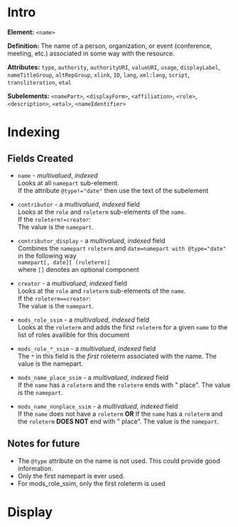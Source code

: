 # Intro

**Element:** ```<name>```

**Definition:** The name of a person, organization, or event (conference, meeting, etc.)
associated in some way with the resource.

**Attributes:**
```type```,
```authority```,
```authorityURI```,
```valueURI```,
```usage```,
```displayLabel```,
```nameTitleGroup```,
```altRepGroup```,
```xlink```,
```ID```,
```lang```,
```xml:lang```,
```script```,
```transliteration```,
```etal```

**Subelements:**
```<namePart>```,
```<displayForm>```,
```<affiliation>```,
```<role>```,
```<description>```,
```<etal>```,
```<nameIdentifier>```

# Indexing

## Fields Created


* ```name``` - *multivalued*, *indexed*  
Looks at all ```namepart``` sub-element.  
If the attribute ```@type!="date"``` then 
use the text of the subelement

* ```contributor``` - a *multivalued*, *indexed* field  
Looks at the ```role``` and ```roleterm``` sub-elements of the ```name```.  
If the ```roleterm!=creator```:  
The value is the ```namepart```.

* ```contributor_display``` - a *multivalued*, *indexed* field  
Combines the ```namepart``` ```roleterm``` and ```date=namepart with @type="date"```
in the following way  
```namepart[, date][ (roleterm)]```  
where ```[]``` denotes an optional component

* ```creator``` - a *multivalued*, *indexed* field  
Looks at the ```role``` and ```roleterm``` sub-elements of the ```name```.  
If the ```roleterm==creator```:  
The value is the ```namepart```.

* ```mods_role_ssim``` - a *multivalued*, *indexed* field  
Looks at the ```roleterm``` and adds the first ```roleterm```
for a given ```name``` to the list of roles availible for this document

* ```mods_role_*_ssim``` - a *multivalued*, *indexed* field  
The ```*``` in this field is the *first* roleterm associated with the name.
The value is the namepart.

* ```mods_name_place_ssim``` - a *multivalued*, *indexed* field  
If the ```name``` has a ```roleterm``` and the ```roleterm``` ends with " place".
The value is the ```namepart```.

* ```mods_name_nonplace_ssim``` - a *multivalued*, *indexed* field  
If the ```name``` does not have a ```roleterm``` **OR** 
If the ```name``` has a ```roleterm``` and 
the ```roleterm``` **DOES NOT** end with " place".
The value is the ```namepart```.

## Notes for future

* The ```@type``` attribute on the name is not used.  This could provide good information.
* Only the first namepart is ever used.
* For mods_role_ssim, only the first roleterm is used


# Display

